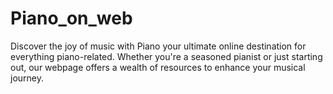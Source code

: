 # Piano_on_web
Discover the joy of music with Piano your ultimate online destination for everything piano-related. Whether you're a seasoned pianist or just starting out, our webpage offers a wealth of resources to enhance your musical journey.
